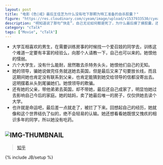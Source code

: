 ```yaml
---
layout: post
title: "电影《色|戒》最后王佳芝为什么没有吃下那颗为特工准备的自杀胶囊？"
figure: "https://res.cloudinary.com/cyeam/image/upload/v1537933530/cyeam/lust_caution.jpg"
description: "明知道说了那句“快走”，自己无论如何都是死了，为什么最后摸了摸胶囊，还是没吃呢。"
category: "cTalk"
tags: ["Movie", "cTalk"]
---
```


+ 大学互相喜欢的男生，在需要训练房事的时候找一个爱召妓的同学去，训练这个难道一定要有丰富的经验么，向那个人请教一下，自己也可以来的。她恨他的懦弱。
+ 六个大学生，没有什么能耐，居然敢去杀特务头头，她恨他们自己的无知。
+ 她的领导，骗她说做完任务就送她去英国，但是最后又来了句要放长线，而且这期间她也肯定没有联系到父亲，也肯定能猜到她交给领导的信都没寄出去。这明摆着从头到尾骗她们。她恨领导的欺骗。
+ 还有她的父亲，带他弟弟去英国，却不带她，最后还自己成家了，明显怕她过去影响自己今后的家庭。她的姑妈，卖了她最后唯一的房子，仅仅供她去读个大学。
+ 也许就是命运吧，最后差一点就走了，被拦了下来。回想起自己的经历，她就像和这个世界结仇了似的，绝不会轻易的认输。她还想看看她既恨又愧疚的相识多年的同学，所以她没有吃药。

![IMG-THUMBNAIL](https://res.cloudinary.com/cyeam/image/upload/v1537933530/cyeam/lust_caution1.jpg)
---
> [知乎](http://www.zhihu.com/question/21958104/answer/20311977)


{% include JB/setup %}
